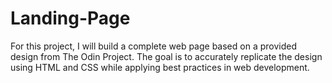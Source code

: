 # Landing-Page
For this project, I will build a complete web page based on a provided design from The Odin Project. The goal is to accurately replicate the design using HTML and CSS while applying best practices in web development.
